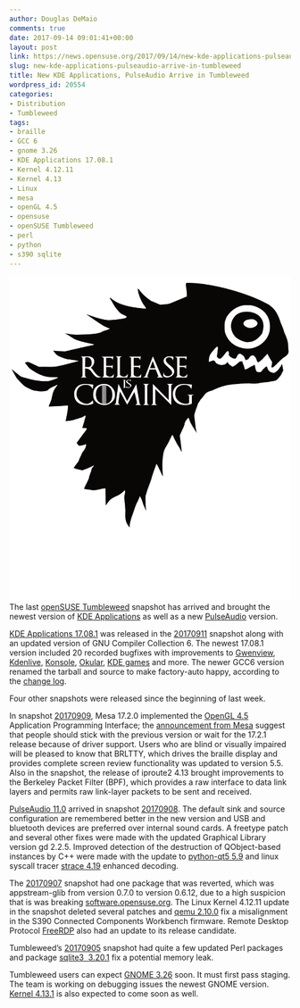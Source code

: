 ```yaml
---
author: Douglas DeMaio
comments: true
date: 2017-09-14 09:01:41+00:00
layout: post
link: https://news.opensuse.org/2017/09/14/new-kde-applications-pulseaudio-arrive-in-tumbleweed/
slug: new-kde-applications-pulseaudio-arrive-in-tumbleweed
title: New KDE Applications, PulseAudio Arrive in Tumbleweed
wordpress_id: 20554
categories:
- Distribution
- Tumbleweed
tags:
- braille
- GCC 6
- gnome 3.26
- KDE Applications 17.08.1
- Kernel 4.12.11
- Kernel 4.13
- Linux
- mesa
- openGL 4.5
- opensuse
- openSUSE Tumbleweed
- perl
- python
- s390 sqlite
---
```


![](/wp-content/uploads/2017/09/release-is-coming-black.png)The last [openSUSE Tumbleweed](https://en.opensuse.org/Portal:Tumbleweed) snapshot has arrived and brought the newest version of [KDE Applications](https://www.kde.org/applications/) as well as a new [PulseAudio](https://www.freedesktop.org/wiki/Software/PulseAudio/) version.

[KDE Applications 17.08.1](https://www.kde.org/announcements/announce-applications-17.08.1.php) was released in the [20170911](https://lists.opensuse.org/opensuse-factory/2017-09/msg00237.html) snapshot along with an updated version of GNU Compiler Collection 6. The newest 17.08.1 version included 20 recorded bugfixes with improvements to [Gwenview](https://userbase.kde.org/Gwenview), [Kdenlive](https://kdenlive.org/), [Konsole](https://konsole.kde.org/), [Okular](https://okular.kde.org/), [KDE games](https://games.kde.org/) and more. The newer GCC6 version renamed the tarball and source to make factory-auto happy, according to the [change log](https://lists.opensuse.org/opensuse-factory/2017-09/msg00237.html).

Four other snapshots were released since the beginning of last week.

In snapshot [20170909](https://lists.opensuse.org/opensuse-factory/2017-09/msg00184.html), Mesa 17.2.0 implemented the [OpenGL 4.5](https://www.opengl.org/discussion_boards/showthread.php/184619-NVIDIA-releases-OpenGL-4-5-beta-drivers) Application Programming Interface; the [announcement from Mesa](https://www.mesa3d.org/relnotes/17.2.0.html) suggest that people should stick with the previous version or wait for the 17.2.1 release because of driver support. Users who are blind or visually impaired will be pleased to know that BRLTTY, which drives the braille display and provides complete screen review functionality was updated to version 5.5. Also in the snapshot, the release of iproute2 4.13 brought improvements to the Berkeley Packet Filter (BPF), which provides a raw interface to data link layers and permits raw link-layer packets to be sent and received.<!-- more -->

[PulseAudio 11.0](https://www.freedesktop.org/wiki/Software/PulseAudio/Notes/11.0/) arrived in snapshot [20170908](https://lists.opensuse.org/opensuse-factory/2017-09/msg00181.html). The default sink and source configuration are remembered better in the new version and USB and bluetooth devices are preferred over internal sound cards. A freetype patch and several other fixes were made with the updated Graphical Library version gd 2.2.5. Improved detection of the destruction of QObject-based instances by C++ were made with the update to [python-qt5 5.9](https://pypi.python.org/pypi/PyQt5) and linux syscall tracer [strace 4.19](https://strace.io/) enhanced decoding.

The [20170907](https://lists.opensuse.org/opensuse-factory/2017-09/msg00180.html) snapshot had one package that was reverted, which was appstream-glib from version 0.7.0 to version 0.6.12, due to a high suspicion that is was breaking [software.opensuse.org](https://software.opensuse.org/). The Linux Kernel 4.12.11 update in the snapshot deleted several patches and [qemu 2.10.0](https://wiki.qemu.org/ChangeLog/2.10) fix a misalignment in the S390 Connected Components Workbench firmware. Remote Desktop Protocol [FreeRDP](http://www.freerdp.com/) also had an update to its release candidate.

Tumbleweed’s [20170905](https://lists.opensuse.org/opensuse-factory/2017-09/msg00179.html) snapshot had quite a few updated Perl packages and package [sqlite3  3.20.1](https://www.sqlite.org/releaselog/3_20_1.html) fix a potential memory leak.

Tumbleweed users can expect [GNOME 3.26](https://www.gnome.org/news/2017/09/gnome-3-26-released/) soon. It must first pass staging. The team is working on debugging issues the newest GNOME version. [Kernel 4.13.1](http://www.omgubuntu.co.uk/2017/09/linux-4-13-kernel-features-release) is also expected to come soon as well.
